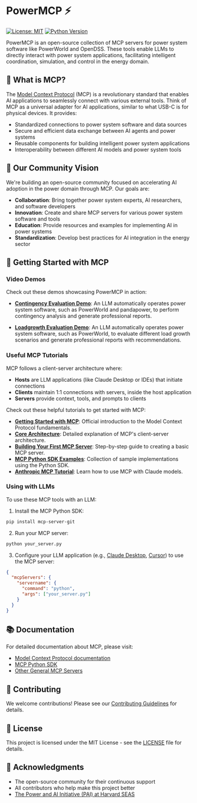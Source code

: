# PowerMCP ⚡

[![License: MIT](https://img.shields.io/badge/License-MIT-yellow.svg)](https://opensource.org/licenses/MIT)
[![Python Version](https://img.shields.io/badge/python-3.10%2B-blue.svg)](https://www.python.org/downloads/)

PowerMCP is an open-source collection of MCP servers for power system software like PowerWorld and OpenDSS. These tools enable LLMs to directly interact with power system applications, facilitating intelligent coordination, simulation, and control in the energy domain.

## 🌟 What is MCP?

The <a href="https://modelcontextprotocol.io/introduction" target="_blank" rel="noopener noreferrer">Model Context Protocol</a> (MCP) is a revolutionary standard that enables AI applications to seamlessly connect with various external tools. Think of MCP as a universal adapter for AI applications, similar to what USB-C is for physical devices. It provides:

- Standardized connections to power system software and data sources
- Secure and efficient data exchange between AI agents and power systems
- Reusable components for building intelligent power system applications
- Interoperability between different AI models and power system tools

## 🤝 Our Community Vision

We're building an open-source community focused on accelerating AI adoption in the power domain through MCP. Our goals are:

- **Collaboration**: Bring together power system experts, AI researchers, and software developers
- **Innovation**: Create and share MCP servers for various power system software and tools
- **Education**: Provide resources and examples for implementing AI in power systems
- **Standardization**: Develop best practices for AI integration in the energy sector

## 🚀 Getting Started with MCP

### Video Demos

Check out these demos showcasing PowerMCP in action:

- <a href="https://www.youtube.com/watch?v=MbF-SlBI4Ws" target="_blank" rel="noopener noreferrer">**Contingency Evaluation Demo**</a>: An LLM automatically operates power system software, such as PowerWorld and pandapower, to perform contingency analysis and generate professional reports.

- <a href="https://www.youtube.com/watch?v=euFUvhhV5dM" target="_blank" rel="noopener noreferrer">**Loadgrowth Evaluation Demo**</a>: An LLM automatically operates power system software, such as PowerWorld, to evaluate different load growth scenarios and generate professional reports with recommendations.

### Useful MCP Tutorials

MCP follows a client-server architecture where:

* **Hosts** are LLM applications (like Claude Desktop or IDEs) that initiate connections
* **Clients** maintain 1:1 connections with servers, inside the host application
* **Servers** provide context, tools, and prompts to clients

Check out these helpful tutorials to get started with MCP:

- <a href="https://modelcontextprotocol.io/introduction" target="_blank" rel="noopener noreferrer">**Getting Started with MCP**</a>: Official introduction to the Model Context Protocol fundamentals.
- <a href="https://modelcontextprotocol.io/docs/concepts/architecture" target="_blank" rel="noopener noreferrer">**Core Architecture**</a>: Detailed explanation of MCP's client-server architecture.
- <a href="https://modelcontextprotocol.io/build/server" target="_blank" rel="noopener noreferrer">**Building Your First MCP Server**</a>: Step-by-step guide to creating a basic MCP server.
- <a href="https://github.com/modelcontextprotocol/python-sdk/tree/main/examples" target="_blank" rel="noopener noreferrer">**MCP Python SDK Examples**</a>: Collection of sample implementations using the Python SDK.
- <a href="https://docs.anthropic.com/claude/docs/model-context-protocol" target="_blank" rel="noopener noreferrer">**Anthropic MCP Tutorial**</a>: Learn how to use MCP with Claude models.

### Using with LLMs

To use these MCP tools with an LLM:

1. Install the MCP Python SDK:
```bash
pip install mcp-server-git
```

2. Run your MCP server:
```bash
python your_server.py
```

3. Configure your LLM application (e.g., <a href="https://claude.ai/download" target="_blank" rel="noopener noreferrer">Claude Desktop</a>, <a href="https://www.cursor.com/" target="_blank" rel="noopener noreferrer">Cursor</a>) to use the MCP server:
```json
{
  "mcpServers": {
    "servername": {
      "command": "python",
      "args": ["your_server.py"]
    }
  }
}
```

## 📚 Documentation

For detailed documentation about MCP, please visit:
- <a href="https://modelcontextprotocol.io/introduction" target="_blank" rel="noopener noreferrer">Model Context Protocol documentation</a>
- <a href="https://github.com/modelcontextprotocol/python-sdk" target="_blank" rel="noopener noreferrer">MCP Python SDK</a>
- <a href="https://smithery.ai/" target="_blank" rel="noopener noreferrer">Other General MCP Servers</a>

## 🤝 Contributing

We welcome contributions! Please see our <a href="https://power-agent.github.io/" target="_blank" rel="noopener noreferrer">Contributing Guidelines</a> for details.

## 📄 License

This project is licensed under the MIT License - see the [LICENSE](LICENSE) file for details.

## 🙏 Acknowledgments

- The open-source community for their continuous support
- All contributors who help make this project better
- <a href="https://pai.seas.harvard.edu/" target="_blank" rel="noopener noreferrer">The Power and AI Initiative (PAI) at Harvard SEAS</a>
